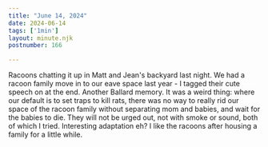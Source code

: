 ```yaml
---
title: "June 14, 2024"
date: 2024-06-14
tags: ['1min']
layout: minute.njk
postnumber: 166

---
```


Racoons chatting it up in Matt and Jean's backyard last night. We had a racoon family move in to our eave space last year - I tagged their cute speech on at the end. Another Ballard memory. It was a weird thing: where our default is to set traps to kill rats, there was no way to really rid our space of the racoon family without separating mom and babies, and wait for the babies to die. They will not be urged out, not with smoke or sound, both of which I tried. Interesting adaptation eh? I like the racoons after housing a family for a little while.   